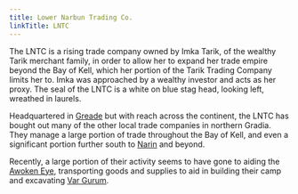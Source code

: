 ```yaml
---
title: Lower Narbun Trading Co.
linkTitle: LNTC
---
```


The LNTC is a rising trade company owned by Imka Tarik, of the wealthy Tarik
merchant family, in order to allow her to expand her trade empire beyond the Bay
of Kell, which her portion of the Tarik Trading Company limits her to. Imka was
approached by a wealthy investor and acts as her proxy. The seal of the LNTC is
a white on blue stag head, looking left, wreathed in laurels.

Headquartered in [Greade](/pages/Greade) but with reach across the continent,
the LNTC has bought out many of the other local trade companies in northern
Gradia.  They manage a large portion of trade throughout the Bay of Kell, and
even a significant portion further south to [Narin](/pages/Narin) and beyond.

Recently, a large portion of their activity seems to have gone to aiding the
[Awoken Eye](/pages/Awoken-Eye), transporting goods and supplies to aid in
building their camp and excavating [Var Gurum](/pages/Var-Gurum). 
